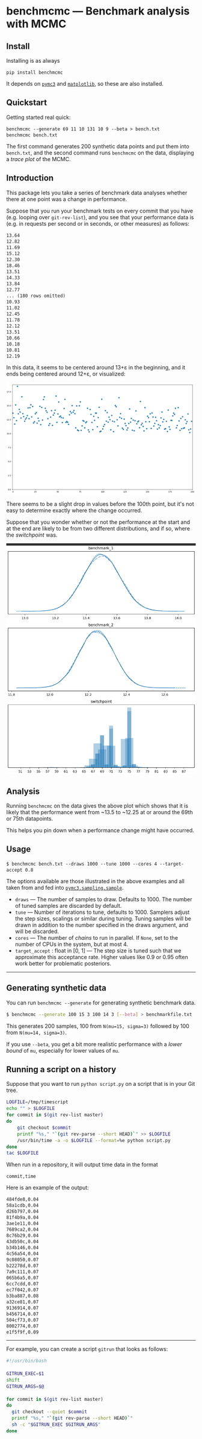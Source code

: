 # benchmcmc — Benchmark analysis with MCMC

## Install

Installing is as always

```
pip install benchmcmc
```

It depends on [`pymc3`](https://pypi.org/project/pymc3/) and
[`matplotlib`](https://pypi.org/project/matplotlib/), so these are also
installed.

## Quickstart

Getting started real quick:

```
benchmcmc --generate 69 11 10 131 10 9 --beta > bench.txt
benchmcmc bench.txt
```

The first command generates 200 synthetic data points and put them into
`bench.txt`, and the second command runs `benchmcmc` on the data,
displaying a _trace plot_ of the MCMC.

## Introduction

This package lets you take a series of benchmark data analyses whether
there at one point was a change in performance.

Suppose that you run your benchmark tests on every commit that you have
(e.g. looping over `git-rev-list`),
and you see that your performance data
is (e.g. in requests per second or in seconds, or other measures)
as follows:

```
13.64
12.82
11.69
15.12
12.30
18.46
13.51
14.33
13.84
12.77
... (180 rows omitted)
10.93
11.02
12.45
11.78
12.12
13.51
10.66
10.18
10.81
12.19
```

In this data, it seems to be centered around 13+ε in the beginning,
and it ends
being centered around 12+ε, or visualized:

![scatterplot of performance over time](https://raw.githubusercontent.com/pgdr/benchmcmc/main/assets/benchscatter.png)

There seems to be a slight drop in values before the 100th point, but
it's not easy to determine exactly where the change occurred.

Suppose that you wonder whether or not the performance at the start and
at the end are likely to be from two different distributions, and if so,
where the _switchpoint_ was.

![traceplot](https://raw.githubusercontent.com/pgdr/benchmcmc/main/assets/benchmcmc.png)

## Analysis

Running `benchmcmc` on the data gives the above plot which shows that it
is likely that the performance went from ~13.5 to ~12.25 at or around the
69th or 75th datapoints.

This helps you pin down when a performance change might have occurred.


## Usage

```
$ benchmcmc bench.txt --draws 1000 --tune 1000 --cores 4 --target-accept 0.8
```

The options available are those illustrated in the above examples and
all taken from and fed into
[`pymc3.sampling.sample`](https://docs.pymc.io/api/inference.html).

* `draws` — The number of samples to draw. Defaults to 1000. The number
  of tuned samples are discarded by default.
* `tune` — Number of iterations to tune, defaults to 1000. Samplers
  adjust the step sizes, scalings or similar during tuning. Tuning
  samples will be drawn in addition to the number specified in the draws
  argument, and will be discarded.
* `cores` — The number of _chains_ to run in parallel.  If `None`, set
  to the number of CPUs in the system, but at most 4.
* `target_accept` : float in [0, 1] — The step size is tuned such that
  we approximate this acceptance rate. Higher values like 0.9 or 0.95
  often work better for problematic posteriors.





---

## Generating synthetic data

You can run `benchmcmc --generate` for generating synthetic benchmark
data.

```bash
$ benchmcmc --generate 100 15 3 100 14 3 [--beta] > benchmarkfile.txt
```

This generates 200 samples, 100 from `N(mu=15, sigma=3)` followed by 100
from `N(mu=14, sigma=3)`.

If you use `--beta`, you get a bit more realistic performance with a
_lower bound_ of `mu`, especially for lower values of `mu`.


## Running a script on a history

Suppose that you want to run `python script.py` on a script that is in
your Git tree.

```bash
LOGFILE=/tmp/timescript
echo "" > $LOGFILE
for commit in $(git rev-list master)
do
    git checkout $commit
    printf "%s," "`(git rev-parse --short HEAD)`" >> $LOGFILE
    /usr/bin/time -a -o $LOGFILE --format=%e python script.py
done
tac $LOGFILE
```

When run in a repository, it will output time data in the format

```
commit,time
```

Here is an example of the output:

```
484fde8,0.04
58a1cdb,0.04
d26b797,0.04
81f4b9a,0.04
3ae1e11,0.04
7689ca2,0.04
8c76b29,0.04
43db50c,0.04
b34b146,0.04
4c56a54,0.04
9c08050,0.07
b22278d,0.07
7a9c111,0.07
065b6a5,0.07
6cc7cdd,0.07
ec7f042,0.07
b3ba887,0.08
a32ce81,0.07
9136914,0.07
b456714,0.07
504cf73,0.07
8002774,0.07
e1f5f9f,0.09
```


---

For example, you can create a script `gitrun` that looks as follows:

```bash
#!/usr/bin/bash

GITRUN_EXEC=$1
shift
GITRUN_ARGS=$@

for commit in $(git rev-list master)
do
  git checkout --quiet $commit
  printf "%s," "`(git rev-parse --short HEAD)`"
  sh -c "$GITRUN_EXEC $GITRUN_ARGS"
done
```
